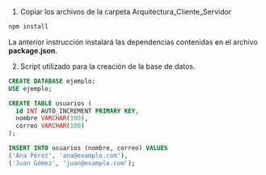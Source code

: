 1. Copiar los archivos de la carpeta Arquitectura_Cliente_Servidor

```bash
npm install
```
La anterior instrucción instalará las dependencias contenidas en el archivo **package.json**.

2. Script utilizado para la creación de la base de datos.

```sql
CREATE DATABASE ejemplo;
USE ejemplo;

CREATE TABLE usuarios (
  id INT AUTO_INCREMENT PRIMARY KEY,
  nombre VARCHAR(100),
  correo VARCHAR(100)
);

INSERT INTO usuarios (nombre, correo) VALUES
('Ana Pérez', 'ana@example.com'),
('Juan Gómez', 'juan@example.com');
```
